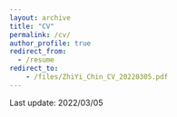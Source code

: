 ```yaml
---
layout: archive
title: "CV"
permalink: /cv/
author_profile: true
redirect_from:
  - /resume
redirect_to:
    - /files/ZhiYi_Chin_CV_20220305.pdf
---
```


Last update: 2022/03/05